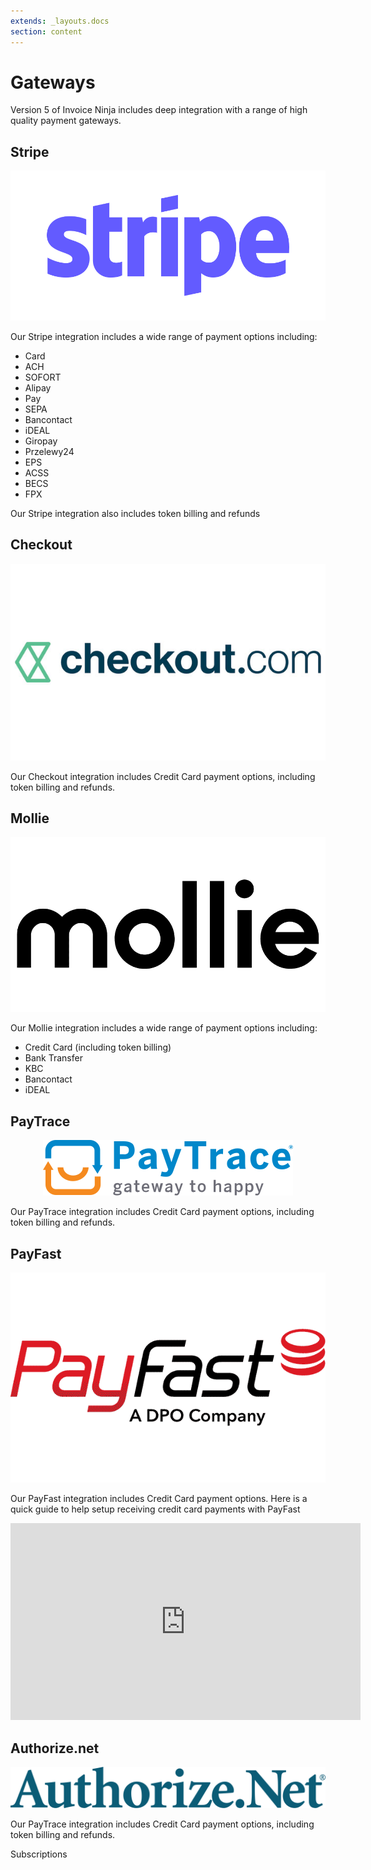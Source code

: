 ```yaml
---
extends: _layouts.docs 
section: content
---
```


# Gateways

Version 5 of Invoice Ninja includes deep integration with a range of high quality payment gateways. 

## Stripe
<p align="center">
	<img class="h-50" src="/assets/images/gateways/stripe.svg" alt="Stripe"/>
</p>

Our Stripe integration includes a wide range of payment options including:

- Card 
- ACH
- SOFORT
- Alipay
- Pay
- SEPA
- Bancontact
- iDEAL
- Giropay
- Przelewy24
- EPS
- ACSS
- BECS
- FPX

Our Stripe integration also includes token billing and refunds

## Checkout
<p align="center">
	<img class="h-50" src="/assets/images/gateways/checkout.jpg" alt="Checkout.com"/>
</p>

Our Checkout integration includes Credit Card payment options, including token billing and refunds.

## Mollie
<p align="center">
	<img class="h-50" src="/assets/images/gateways/mollie.png" alt="Mollie"/>
</p>

Our Mollie integration includes a wide range of payment options including:

- Credit Card (including token billing)
- Bank Transfer
- KBC
- Bancontact
- iDEAL

## PayTrace
<p align="center">
	<img class="h-40" src="/assets/images/gateways/paytrace.svg" alt="PayTrace"/>
</p>

Our PayTrace integration includes Credit Card payment options, including token billing and refunds.

## PayFast
<p align="center">
	<img class="h-50" src="/assets/images/gateways/payfast.png" alt="PayFast"/>
</p>

Our PayFast integration includes Credit Card payment options. Here is a quick guide to help setup receiving credit card payments with PayFast

<iframe width="560" height="315" src="https://www.youtube.com/embed/SOQhEidfwdk" title="YouTube video player" frameborder="0" allow="accelerometer; autoplay; clipboard-write; encrypted-media; gyroscope; picture-in-picture" allowfullscreen></iframe>


## Authorize.net
<p align="center">
	<img class="h-10" src="/assets/images/gateways/authorize.png" alt="Authorize.net"/>
</p>

Our PayTrace integration includes Credit Card payment options, including token billing and refunds.

<x-next url=/docs/subscriptions>Subscriptions</x-next>
